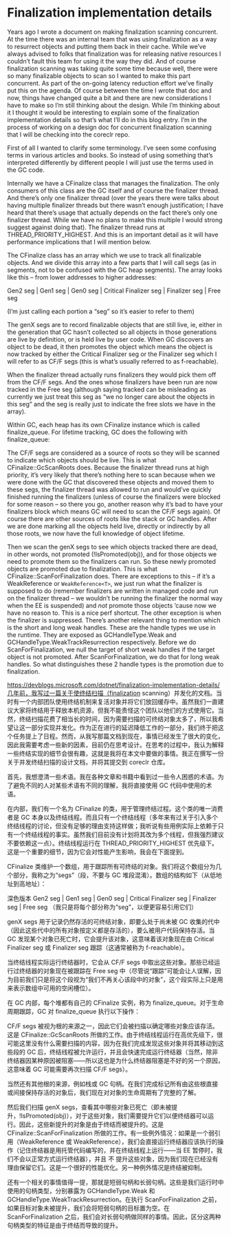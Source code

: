 <h1>Finalization implementation details</h1>

Years ago I wrote a document on making finalization scanning concurrent. At the time there was an internal team that was using finalization as a way to resurrect objects and putting them back in their cache. While we’ve always advised to folks that finalization was for releasing native resources I couldn’t fault this team for using it the way they did. And of course finalization scanning was taking quite some time because well, there were so many finalizable objects to scan so I wanted to make this part concurrent. As part of the on-going latency reduction effort we’ve finally put this on the agenda. Of course between the time I wrote that doc and now, things have changed quite a bit and there are new considerations I have to make so I’m still thinking about the design. While I’m thinking about it I thought it would be interesting to explain some of the finalization implementation details so that’s what I’ll do in this blog entry. I’m in the process of working on a design doc for concurrent finalization scanning that I will be checking into the coreclr repo.

First of all I wanted to clarify some terminology. I’ve seen some confusing terms in various articles and books. So instead of using something that’s interpreted differently by different people I will just use the terms used in the GC code.

Internally we have a CFinalize class that manages the finalization. The only consumers of this class are the GC itself and of course the finalizer thread. And there’s only one finalizer thread (over the years there were talks about having multiple finalizer threads but there wasn’t enough justification; I have heard that there’s usage that actually depends on the fact there’s only one finalizer thread. While we have no plans to make this multiple I would strong suggest against doing that). The finalizer thread runs at THREAD_PRIORITY_HIGHEST. And this is an important detail as it will have performance implications that I will mention below.

The CFinalize class has an array which we use to track all finalizable objects. And we divide this array into a few parts that I will call segs (as in segments, not to be confused with the GC heap segments). The array looks like this – from lower addresses to higher addresses:

Gen2 seg | Gen1 seg | Gen0 seg | Critical Finalizer seg | Finalizer seg | Free seg

(I’m just calling each portion a “seg” so it’s easier to refer to them)

The genX segs are to record finalizable objects that are still live, ie, either in the generation that GC hasn’t collected so all objects in those generations are live by definition, or is held live by user code. When GC discovers an object to be dead, it then promotes the object which means the object is now tracked by either the Critical Finalizer seg or the Finalizer seg which I will refer to as CF/F segs (this is what’s usually referred to as f-reachable).

When the finalizer thread actually runs finalizers they would pick them off from the CF/F segs. And the ones whose finalizers have been run are now tracked in the Free seg (although saying tracked can be misleading as currently we just treat this seg as “we no longer care about the objects in this seg” and the seg is really just to indicate the free slots we have in the array).

Within GC, each heap has its own CFinalize instance which is called finalize_queue. For lifetime tracking, GC does the following with finalize_queue:

The CF/F segs are considered as a source of roots so they will be scanned to indicate which objects should be live. This is what CFinalize::GcScanRoots does. Because the finalizer thread runs at high priority, it’s very likely that there’s nothing here to scan because when we were done with the GC that discovered these objects and moved them to these segs, the finalizer thread was allowed to run and would’ve quickly finished running the finalizers (unless of course the finalizers were blocked for some reason – so there you go, another reason why it’s bad to have your finalizers block which means GC will need to scan the CF/F segs again).
Of course there are other sources of roots like the stack or GC handles. After we are done marking all the objects held live, directly or indirectly by all those roots, we now have the full knowledge of object lifetime.

Then we scan the genX segs to see which objects tracked there are dead, in other words, not promoted (!IsPromoted(obj)), and for those objects we need to promote them so the finalizers can run. So these newly promoted objects are promoted due to finalization. This is what CFinalize::ScanForFinalization does. There are exceptions to this – if it’s a WeakReference or `WeakReference<T>`, we just run what the finalizer is supposed to do (remember finalizers are written in managed code and run on the finalizer thread – we wouldn’t be running the finalizer the normal way when the EE is suspended) and *not* promote those objects ’cause now we have no reason to. This is a nice perf shortcut. The other exception is when the finalizer is suppressed.
There’s another relevant thing to mention which is the short and long weak handles. These are the handle types we use in the runtime. They are exposed as GCHandleType.Weak and GCHandleType.WeakTrackResurrection respectively. Before we do ScanForFinalization, we null the target of short weak handles if the target object is not promoted. After ScanForFinalization, we do that for long weak handles. So what distinguishes these 2 handle types is the promotion due to finalization.

https://devblogs.microsoft.com/dotnet/finalization-implementation-details/几年前，我写过一篇关于使终结扫描（finalization scanning）并发化的文档。当时有一个内部团队使用终结机制来复活对象并将它们放回缓存中。虽然我们一直建议大家将终结用于释放本机资源，但我不能责怪这个团队以他们的方式使用它。当然，终结扫描花费了相当长的时间，因为需要扫描的可终结对象太多了，所以我希望让这一部分实现并发化。作为正在进行的延迟降低工作的一部分，我们终于把这个任务提上了日程。然而，从我写那篇文档到现在，事情已经发生了很大的变化，因此我需要考虑一些新的因素，目前仍在思考设计。在思考的过程中，我认为解释一些终结实现的细节会很有趣，这就是我将在本文中要做的事情。我正在撰写一份关于并发终结扫描的设计文档，并将其提交到 coreclr 仓库。

首先，我想澄清一些术语。我在各种文章和书籍中看到过一些令人困惑的术语。为了避免不同的人对某些术语有不同的理解，我将直接使用 GC 代码中使用的术语。

在内部，我们有一个名为 CFinalize 的类，用于管理终结过程。这个类的唯一消费者是 GC 本身以及终结线程。而且只有一个终结线程（多年来有过关于引入多个终结线程的讨论，但没有足够的理由支持这样做；我听说有些用例实际上依赖于只有一个终结线程的事实。虽然我们目前没有计划将其改为多个线程，但我强烈建议不要依赖这一点）。终结线程运行在 THREAD_PRIORITY_HIGHEST 优先级下。这是一个重要的细节，因为它会对性能产生影响，我会在下面提到。

CFinalize 类维护一个数组，用于跟踪所有可终结的对象。我们将这个数组分为几个部分，我称之为“segs”（段，不要与 GC 堆段混淆）。数组的结构如下（从低地址到高地址）：

深色版本
Gen2 seg | Gen1 seg | Gen0 seg | Critical Finalizer seg | Finalizer seg | Free seg
（我只是将每个部分称为“seg”，以便更容易引用它们）

genX segs 用于记录仍然存活的可终结对象，即要么处于尚未被 GC 收集的代中（因此这些代中的所有对象按定义都是存活的），要么被用户代码保持存活。当 GC 发现某个对象已死亡时，它会提升该对象，这意味着该对象现在由 Critical Finalizer seg 或 Finalizer seg 跟踪（这通常被称为 f-reachable）。

当终结线程实际运行终结器时，它会从 CF/F segs 中取出这些对象。那些已经运行过终结器的对象现在被跟踪在 Free seg 中（尽管说“跟踪”可能会让人误解，因为目前我们只是将这个段视为“我们不再关心该段中的对象”，这个段实际上只是用来表示数组中可用的空闲槽位）。

在 GC 内部，每个堆都有自己的 CFinalize 实例，称为 finalize_queue。对于生命周期跟踪，GC 对 finalize_queue 执行以下操作：

CF/F segs 被视为根的来源之一，因此它们会被扫描以确定哪些对象应该存活。这是 CFinalize::GcScanRoots 所做的工作。由于终结线程运行在高优先级下，很可能这里没有什么需要扫描的内容，因为在我们完成发现这些对象并将其移动到这些段的 GC 后，终结线程被允许运行，并且会快速完成运行终结器（当然，除非终结器因某种原因被阻塞——所以这也是为什么终结器阻塞是不好的另一个原因，这意味着 GC 可能需要再次扫描 CF/F segs）。

当然还有其他根的来源，例如栈或 GC 句柄。在我们完成标记所有由这些根直接或间接保持存活的对象后，我们现在对对象的生命周期有了完整的了解。

然后我们扫描 genX segs，查看其中哪些对象已死亡（即未被提升，!IsPromoted(obj)），对于这些对象，我们需要提升它们以便终结器可以运行。因此，这些新提升的对象是由于终结而被提升的。这是 CFinalize::ScanForFinalization 所做的工作。有一些例外情况：如果是一个弱引用（WeakReference 或 WeakReference<T>），我们会直接运行终结器应该执行的操作（记住终结器是用托管代码编写的，并在终结线程上运行——当 EE 暂停时，我们不会以正常方式运行终结器），并且 不 提升这些对象，因为我们现在已经没有理由保留它们。这是一个很好的性能优化。另一种例外情况是终结被抑制。

还有一个相关的事情值得一提，那就是短弱句柄和长弱句柄。这些是我们运行时中使用的句柄类型，分别暴露为 GCHandleType.Weak 和 GCHandleType.WeakTrackResurrection。在执行 ScanForFinalization 之前，如果目标对象未被提升，我们会将短弱句柄的目标置为空。在 ScanForFinalization 之后，我们会对长弱句柄做同样的事情。因此，区分这两种句柄类型的特征是由于终结而导致的提升。
